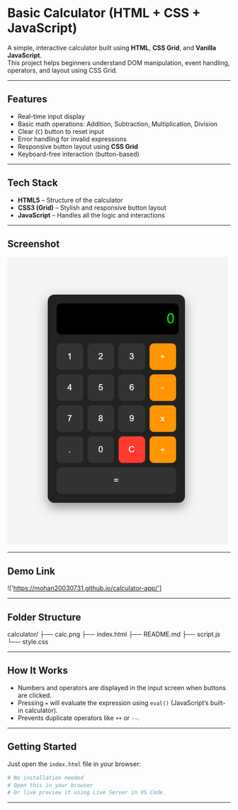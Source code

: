 # Basic Calculator (HTML + CSS + JavaScript)

A simple, interactive calculator built using **HTML**, **CSS Grid**, and **Vanilla JavaScript**.  
This project helps beginners understand DOM manipulation, event handling, operators, and layout using CSS Grid.

---

## Features

- Real-time input display
- Basic math operations: Addition, Subtraction, Multiplication, Division
- Clear (`C`) button to reset input
- Error handling for invalid expressions
- Responsive button layout using **CSS Grid**
- Keyboard-free interaction (button-based)

---

## Tech Stack

- **HTML5** – Structure of the calculator
- **CSS3 (Grid)** – Stylish and responsive button layout
- **JavaScript** – Handles all the logic and interactions

---

## Screenshot

![Calculator Screenshot](Calculator.png)

---

## Demo Link

!['https://mohan20030731.github.io/calculator-app/']

---

## Folder Structure

calculator/
├── calc.png
├── index.html
├── README.md
├── script.js
└── style.css

---

## How It Works

- Numbers and operators are displayed in the input screen when buttons are clicked.
- Pressing `=` will evaluate the expression using `eval()` (JavaScript’s built-in calculator).
- Prevents duplicate operators like `++` or `--`.

---

## Getting Started

Just open the `index.html` file in your browser:

```bash
# No installation needed
# Open this in your browser
# Or live preview it using Live Server in VS Code.
```

---

